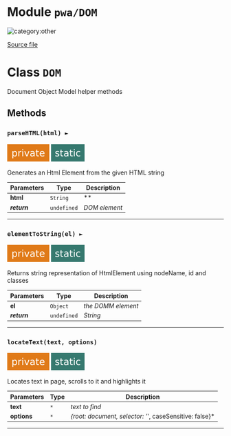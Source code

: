 # Module `pwa/DOM`

![category:other](https://img.shields.io/badge/category-other-blue.svg?style=flat-square)



[Source file](..\..\src\pwa\DOM.js)

# Class `DOM`

Document Object Model helper methods

## Methods

### `parseHTML(html) ► `

![modifier: private](images/badges/modifier-private.svg) ![modifier: static](images/badges/modifier-static.svg)

Generates an Html Element from the given HTML string

Parameters | Type | Description
--- | --- | ---
__html__ | `String` | **
__*return*__ | `undefined` | *DOM element*

---

### `elementToString(el) ► `

![modifier: private](images/badges/modifier-private.svg) ![modifier: static](images/badges/modifier-static.svg)

Returns string representation of HtmlElement using nodeName, id and classes

Parameters | Type | Description
--- | --- | ---
__el__ | `Object` | *the DOMM element*
__*return*__ | `undefined` | *String*

---

### `locateText(text, options)`

![modifier: private](images/badges/modifier-private.svg) ![modifier: static](images/badges/modifier-static.svg)

Locates text in page, scrolls to it and highlights it

Parameters | Type | Description
--- | --- | ---
__text__ | `*` | *text to find*
__options__ | `*` | *{root: document, selector: &#x27;*&#x27;, caseSensitive: false}*

---
